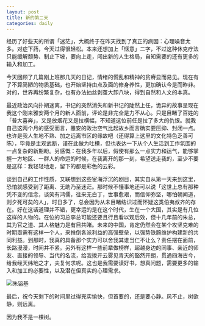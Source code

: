 ```yaml
---
layout: post
title: 新的第二天
categories: daily
---
```


经历了好些天的所谓「迷茫」，大概终于在昨天找到了真正的病因：心理噪音太多。对症下药，今天过得很轻松。本来还想加上「惬意」二字，不过这种休克疗法只能缓解颓势、制止下坡，要向上走，闯出新的人生格局，自知需要的还有更多的输入和加工。

今天回顾了几篇刚上班那几天的日记，情绪的慌乱和精神的贫瘠显而易见。现在有了不算简陋的物质基础，也开始坚持由点及面的修身养性，更加确认今是而昨非。对的，世界再纷繁复杂，也有办法抽丝剥茧大卸八块，得到自然和人文的本真。

最近政治风向扑朔迷离，书记的突然消失和新书记的陡然上任，诡异的故事呈现在我这个刚来雅安两个月的新人面前，评论是非完全是力不从心。只是目睹了百姓的「普大喜奔」，又是放烟花又是拉横幅，不知道这位前任是拉了多大的仇恨。就我自己这两个月的感受而言，雅安的政治空气比起故乡而言确实要压抑、封闭一点。也许是我人生地不熟、加之远离市区的缘故吧（还得算上这里的文化特色乏善可陈），毕竟是主观武断，谨在此做为吐槽，但也表达一下从个人生活到工作氛围的一点复杂的新期盼。另感慨：在我多年以后，假使有那么一点实力和运气，能够掌握一方地区、一群人的命运的时候，在我离开的那一刻，希望送走我的，至少不要是这样：我轻轻地走，留下的都是彩色的云彩。

谈到自己的工作性质，又联想到这些宦海浮沉的剧目，其实自从第一天来到这里，恐怕就感受到了距离、无助乃至迷茫。那时候不懂事地还可以说「这世上总有那种凭不变的信念，谈笑有鸿儒，往来无白丁，世事愈艰，而信仰弥坚，哪怕朝闻道，则夕死可矣的人」，时日多了，总会因为从未目睹结识过而怀疑这类伯夷叔齐的存在。好在这话道理并不错，更幸运的是在这个时代，生在一个大国，其实是有几位这样的人物的。在位的习总李总可能还要且行且看以观后效，但十几年前的朱总，其为官之道、其人格魅力是有目共睹。未来的中国，肯定仍然会在某个攻坚克难的时期亟需有这样一个人，来推倒各派利益的高强壁垒，以强势铁腕维护构建新的共同利益。到那时，我真的具备那个实力可以舍我其谁当仁不让么？责任摆在面前，长路漫漫，时间并不紧。另外有这样一些前辈做榜样，超越身边的同事、亲近的师友、直接的领导、当代的名流，给我拨开云雾见青天的豁然开朗，贯通四海古今，给我经天纬地之才，夫复何求呢。这也是我需要读好书，想真问题，需要更多的输入和加工的必要性，以及潜在但真实的心理需求。

![朱镕基](http://img.ifeng.com/res/200801/0124_303399.jpg "朱镕基")

最后，祝今天剩下的时间里过得充实愉快，但首要的，还是要心静。风不止，树欲静，则远离。

因为我不是一棵树。
